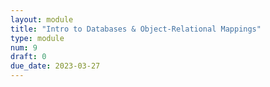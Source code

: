 ```yaml
---
layout: module
title: "Intro to Databases & Object-Relational Mappings"
type: module
num: 9
draft: 0
due_date: 2023-03-27
---
```

